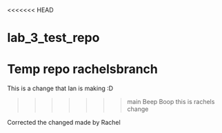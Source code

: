 <<<<<<< HEAD
# lab_3_test_repo
Temp repo
rachelsbranch
=======
This is a change that Ian is making :D
>>>>>>> main
Beep Boop this is rachels change

Corrected the changed made by Rachel
